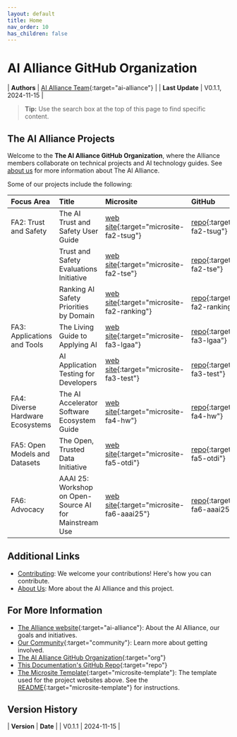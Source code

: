 ```yaml
---
layout: default
title: Home
nav_order: 10
has_children: false
---
```


# AI Alliance GitHub Organization

| **Authors**     | [AI Alliance Team](https://thealliance.ai/){:target="ai-alliance"} |
| **Last Update** | V0.1.1, 2024-11-15 |


> **Tip:** Use the search box at the top of this page to find specific content.

## The AI Alliance Projects

Welcome to the **The AI Alliance GitHub Organization**, where the Alliance members collaborate on technical projects and AI technology guides. See [about us]({{site.baseurl}}/about/) for more information about The AI Alliance.

Some of our projects include the following:

| **Focus Area**                   | **Title** | **Microsite** | **GitHub** |
| :------------------------------- | :-------- | :------------ | :---------- |
| FA2: Trust and Safety            | The AI Trust and Safety User Guide | [web site](https://the-ai-alliance.github.io/trust-safety-user-guide/){:target="microsite-fa2-tsug"} | [repo](https://github.com/The-AI-Alliance/trust-safety-user-guide){:target="repo-fa2-tsug"} |
|                                  | Trust and Safety Evaluations Initiative | [web site](https://the-ai-alliance.github.io/trust-safety-evals/){:target="microsite-fa2-tse"} | [repo](https://github.com/The-AI-Alliance/trust-safety-evals){:target="repo-fa2-tse"} |
|                                  | Ranking AI Safety Priorities by Domain | [web site](https://the-ai-alliance.github.io/ranking-safety-priorities/){:target="microsite-fa2-ranking"} | [repo](https://github.com/The-AI-Alliance/ranking-safety-priorities){:target="repo-fa2-ranking"} |
| FA3: Applications and Tools      | The Living Guide to Applying AI | [web site](https://the-ai-alliance.github.io/applying-ai-guide/){:target="microsite-fa3-lgaa"} | [repo](https://github.com/The-AI-Alliance/applying-ai-guide/){:target="repo-fa3-lgaa"} |
|                                  | AI Application Testing for Developers | [web site](https://the-ai-alliance.github.io/ai-application-testing/){:target="microsite-fa3-test"} | [repo](https://github.com/The-AI-Alliance/ai-application-testing/){:target="repo-fa3-test"} |
| FA4: Diverse Hardware Ecosystems | The AI Accelerator Software Ecosystem Guide | [web site](https://the-ai-alliance.github.io/ai-accelerator-software-ecosystem-guide/){:target="microsite-fa4-hw"} | [repo](https://github.com/The-AI-Alliance/ai-accelerator-software-ecosystem-guide){:target="repo-fa4-hw"} |
| FA5: Open Models and Datasets    | The Open, Trusted Data Initiative | [web site](https://the-ai-alliance.github.io/open-trusted-data-initiative/){:target="microsite-fa5-otdi"} | [repo](https://github.com/The-AI-Alliance/open-trusted-data-initiative){:target="repo-fa5-otdi"} |
| FA6: Advocacy                    | AAAI 25: Workshop on Open-Source AI for Mainstream Use | [web site](https://the-ai-alliance.github.io/AAAI-25-Workshop-on-Open-Source-AI-for-Mainstream-Use/){:target="microsite-fa6-aaai25"} | [repo](https://github.com/The-AI-Alliance/AAAI-25-Workshop-on-Open-Source-AI-for-Mainstream-Use){:target="repo-fa6-aaai25"} |

## Additional Links

* [Contributing]({{site.baseurl}}/contributing): We welcome your contributions! Here's how you can contribute.
* [About Us]({{site.baseurl}}/about): More about the AI Alliance and this project.

## For More Information

* [The Alliance website](https://thealliance.ai){:target="ai-alliance"}: About the AI Alliance, our goals and initiatives.
* [Our Community](https://thealliance.ai/community){:target="community"}: Learn more about getting involved.
* [The AI Alliance GitHub Organization](https://github.com/The-AI-Alliance/){:target="org"}
* [This Documentation's GitHub Repo](https://github.com/The-AI-Alliance/the-ai-alliance.github.io){:target="repo"}
* [The Microsite Template](https://github.com/The-AI-Alliance/microsite-template){:target="microsite-template"}: The template used for the project websites above. See the [README](https://github.com/The-AI-Alliance/microsite-template){:target="microsite-template"} for instructions.

## Version History

| **Version** | **Date**   |
| V0.1.1      | 2024-11-15 |

<!-- 
Use the following construct to automatically show a table of
contents (ToC) for the child pages.
For this page, you already have a "manual" ToC in the bullet 
lists above.
-->
<!-- {:toc} -->
